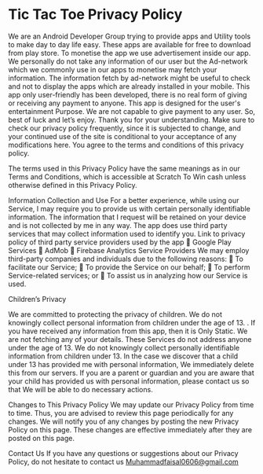 # Tic Tac Toe Privacy Policy

We are an Android Developer Group trying to provide  apps and Utility tools to make day to day life easy.
These apps are available for free to download from play store.
To monetise the app we use advertisement inside our app. 
We personally do not take any information of our user but the Ad-network which we commonly use in our apps to monetise may fetch your information.
The information fetch by ad-network might be useful to check and not to display the apps which are already installed in your mobile. 
This app only user-friendly has been developed, there is no real form of giving or receiving any payment to anyone. This app is designed for the user's entertainment Purpose. We are not capable to give payment to any user. So, best of luck and let’s enjoy.
Thank you for your understanding. Make sure to check our privacy policy frequently, since it is subjected to change, and your continued use of the site is conditional to your acceptance of any modifications here. You agree to the terms and conditions of this privacy policy.

The terms used in this Privacy Policy have the same meanings as in our Terms and Conditions, which is accessible at Scratch To Win cash unless otherwise defined in this Privacy Policy.

Information Collection and Use
For a better experience, while using our Service, I may require you to provide us with certain personally identifiable information. The information that I request will be retained on your device and is not collected by me in any way.
The app does use third party services that may collect information used to identify you.
Link to privacy policy of third party service providers used by the app
	Google Play Services
	AdMob
	Firebase Analytics
Service Providers
We may employ third-party companies and individuals due to the following reasons:
	To facilitate our Service;
	To provide the Service on our behalf;
	To perform Service-related services; or
	To assist us in analyzing how our Service is used.



Children’s Privacy

We are committed to protecting the privacy of children. We do not knowingly collect personal information from children under the age of 13. . If you have received any information from this app, then it is Only Static. We are not fetching any of your details. These Services do not address anyone under the age of 13. We do not knowingly collect personally identifiable information from children under 13. In the case we discover that a child under 13 has provided me with personal information, We immediately delete this from our servers. If you are a parent or guardian and you are aware that your child has provided us with personal information, please contact us so that We will be able to do necessary actions.

Changes to This Privacy Policy
We may update our Privacy Policy from time to time. Thus, you are advised to review this page periodically for any changes. We will notify you of any changes by posting the new Privacy Policy on this page. These changes are effective immediately after they are posted on this page.


Contact Us
If you have any questions or suggestions about our Privacy Policy, do not hesitate to contact us Muhammadfaisal0606@gmail.com

